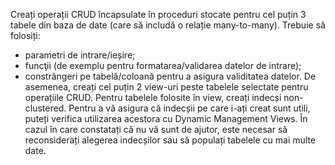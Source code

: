 Creați operații CRUD încapsulate în proceduri stocate pentru cel puțin 3 tabele din
baza de date (care să includă o relație many-to-many).
Trebuie să folosiți:
- parametri de intrare/ieșire;
- funcţii (de exemplu pentru formatarea/validarea datelor de intrare);
- constrângeri pe tabelă/coloană pentru a asigura validitatea datelor.
De asemenea, creați cel puțin 2 view-uri peste tabelele selectate pentru operațiile
CRUD. Pentru tabelele folosite în view, creați indecși non-clustered. Pentru a vă
asigura că indecșii pe care i-ați creat sunt utili, puteți verifica utilizarea acestora cu
Dynamic Management Views.
În cazul în care constatați că nu vă sunt de ajutor, este necesar să reconsiderați
alegerea indecșilor sau să populați tabelele cu mai multe date.
